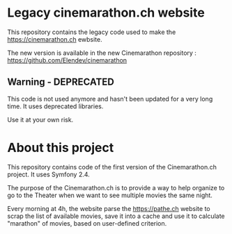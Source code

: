 # Legacy cinemarathon.ch website
This repository contains the legacy code used to make the https://cinemarathon.ch ewbsite.

The new version is available in the new Cinemarathon repository : https://github.com/Elendev/cinemarathon

## Warning - DEPRECATED
This code is not used anymore and hasn't been updated for a very long time. It uses deprecated libraries.

Use it at your own risk.

# About this project
This repository contains code of the first version of the Cinemarathon.ch project. It uses Symfony 2.4.

The purpose of the Cinemarathon.ch is to provide a way to help organize to go to the Theater when we want 
to see multiple movies the same night.

Every morning at 4h, the website parse the https://pathe.ch website to scrap the list of available movies, 
save it into a cache and use it to calculate "marathon" of movies, based on user-defined criterion.

